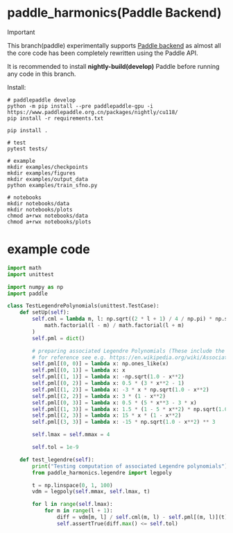 # paddle_harmonics(Paddle Backend)

> [!IMPORTANT]
> This branch(paddle) experimentally supports [Paddle backend](https://www.paddlepaddle.org.cn/en/install/quick?docurl=/documentation/docs/en/develop/install/pip/linux-pip_en.html)
> as almost all the core code has been completely rewritten using the Paddle API.
>
> It is recommended to install **nightly-build(develop)** Paddle before running any code in this branch.

Install:

``` shell
# paddlepaddle develop
python -m pip install --pre paddlepaddle-gpu -i https://www.paddlepaddle.org.cn/packages/nightly/cu118/
pip install -r requirements.txt

pip install .

# test
pytest tests/

# example
mkdir examples/checkpoints
mkdir examples/figures
mkdir examples/output_data
python examples/train_sfno.py

# notebooks
mkdir notebooks/data
mkdir notebooks/plots
chmod a+rwx notebooks/data
chmod a+rwx notebooks/plots
```

# example code

``` python
import math
import unittest

import numpy as np
import paddle

class TestLegendrePolynomials(unittest.TestCase):
    def setUp(self):
        self.cml = lambda m, l: np.sqrt((2 * l + 1) / 4 / np.pi) * np.sqrt(
            math.factorial(l - m) / math.factorial(l + m)
        )
        self.pml = dict()

        # preparing associated Legendre Polynomials (These include the Condon-Shortley phase)
        # for reference see e.g. https://en.wikipedia.org/wiki/Associated_Legendre_polynomials
        self.pml[(0, 0)] = lambda x: np.ones_like(x)
        self.pml[(0, 1)] = lambda x: x
        self.pml[(1, 1)] = lambda x: -np.sqrt(1.0 - x**2)
        self.pml[(0, 2)] = lambda x: 0.5 * (3 * x**2 - 1)
        self.pml[(1, 2)] = lambda x: -3 * x * np.sqrt(1.0 - x**2)
        self.pml[(2, 2)] = lambda x: 3 * (1 - x**2)
        self.pml[(0, 3)] = lambda x: 0.5 * (5 * x**3 - 3 * x)
        self.pml[(1, 3)] = lambda x: 1.5 * (1 - 5 * x**2) * np.sqrt(1.0 - x**2)
        self.pml[(2, 3)] = lambda x: 15 * x * (1 - x**2)
        self.pml[(3, 3)] = lambda x: -15 * np.sqrt(1.0 - x**2) ** 3

        self.lmax = self.mmax = 4

        self.tol = 1e-9

    def test_legendre(self):
        print("Testing computation of associated Legendre polynomials")
        from paddle_harmonics.legendre import legpoly

        t = np.linspace(0, 1, 100)
        vdm = legpoly(self.mmax, self.lmax, t)

        for l in range(self.lmax):
            for m in range(l + 1):
                diff = vdm[m, l] / self.cml(m, l) - self.pml[(m, l)](t)
                self.assertTrue(diff.max() <= self.tol)
```
